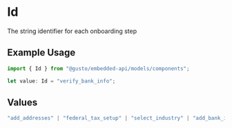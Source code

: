 # Id

The string identifier for each onboarding step

## Example Usage

```typescript
import { Id } from "@gusto/embedded-api/models/components";

let value: Id = "verify_bank_info";
```

## Values

```typescript
"add_addresses" | "federal_tax_setup" | "select_industry" | "add_bank_info" | "add_employees" | "state_setup" | "payroll_schedule" | "sign_all_forms" | "verify_bank_info" | "external_payroll"
```